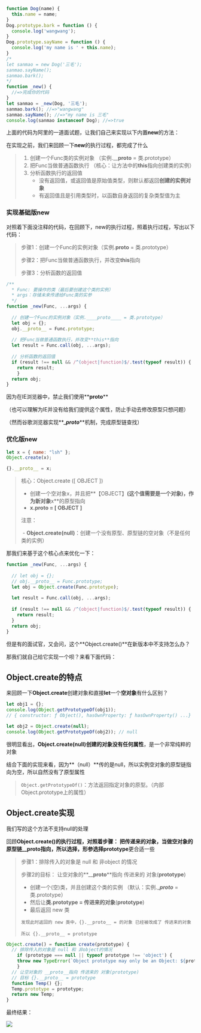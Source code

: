 ```js
function Dog(name) {
  this.name = name;
}
Dog.prototype.bark = function () {
  console.log('wangwang');
}
Dog.prototype.sayName = function () {
  console.log('my name is ' + this.name);
}
/*
let sanmao = new Dog('三毛');
sanmao.sayName();
sanmao.bark();
*/
function _new() {
  //=>完成你的代码
}
let sanmao = _new(Dog, '三毛');
sanmao.bark(); //=>"wangwang"
sanmao.sayName(); //=>"my name is 三毛"
console.log(sanmao instanceof Dog); //=>true
```

上面的代码为阿里的一道面试题，让我们自己来实现以下内置**new**的方法：

在实现之前，我们来回顾一下**new**的执行过程，都完成了什么

> 1. 创建一个Func类的实例对象 （实例.____proto__ = 类.prototype）
> 2. 把Func当做普通函数执行 （核心：让方法中的**this**指向创建类的实例）
> 3. 分析函数执行的返回值
>    - 没有返回值，或返回值是原始值类型，则默认都返回**创建的实例对象**
>    - 有返回值且是引用类型时，以函数自身返回的复杂类型值为主

### 实现基础版new

对照着下面没注释的代码，在回顾下，new的执行过程，照着执行过程，写出以下代码：

> 步骤1：创建一个Func的实例对象（实例.____proto____ = 类.prototype）
>
> 步骤2：把Func当做普通函数执行，并改变**this**指向
>
> 步骤3：分析函数的返回值

```js
/**
  * Func: 要操作的类（最后要创建这个类的实例）
  * args：存储未来传递给Func类的实参
  */
function _new(Func, ...args) {
  
  // 创建一个Func的实例对象（实例.____proto____ = 类.prototype）
  let obj = {};
  obj.__proto__ = Func.prototype;
  
  // 把Func当做普通函数执行，并改变**this**指向
  let result = Func.call(obj, ...args);
  
  // 分析函数的返回值
  if (result !== null && /^(object|function)$/.test(typeof result)) {
    return result;
	}
  return obj;
}
```

因为在IE浏览器中，禁止我们使用**____proto____**

（也可以理解为IE并没有给我们提供这个属性，防止手动去修改原型只想问题）

（然而谷歌浏览器实现**____proto___**机制，完成原型链查找）

### 优化版new

```js
let x = { name: "lsh" };
Object.create(x);

{}.__proto__ = x;
```

> 核心：Object.create ([ OBJECT ])
>
> - 创建一个空对象x，并且把**【OBJECT】**(这个值需要是一个对象)，作为新对象**x**的原型指向
> - **x.proto = [ OBJECT ]**
>
> 注意：
>
> ​	-  **Object.create(null)**：创建一个没有原型、原型链的空对象（不是任何类的实例）

那我们来基于这个核心点来优化一下：

```js
function _new(Func, ...args) {
  
  // let obj = {};
  // obj.__proto__ = Func.prototype;
  let obj = Object.create(Func.prototype);
  
  let result = Func.call(obj, ...args);
  
  if (result !== null && /^(object|function)$/.test(typeof result)) {
    return result;
  }
  return obj;
}
```

但是有的面试官，又会问，这个**Object.create()**在新版本中不支持怎么办？

那我们就自己给它实现一个呗？来看下面代码：

## Object.create的特点

来回顾一下**Object.create**创建对象和直接**let**一个**空对象**有什么区别？

```js
let obj1 = {};
console.log(Object.getPrototypeOf(obj1)); 
// { constructor: ƒ Object(), hasOwnProperty: ƒ hasOwnProperty() ...}

let obj2 = Object.create(null);
console.log(Object.getPrototypeOf(obj2)); // null
```

很明显看出，**Object.create(null)**创建的对象没有**任何属性**，是一个非常纯粹的对象

结合下面的实现来看，因为**（null）**传的是null，所以实例空对象的原型链指向为空，所以自然没有了原型属性

> `Object.getPrototypeOf()`：方法返回指定对象的原型。（内部Object.prototype上的属性）

## Object.create实现

我们写的这个方法不支持null的处理

回顾**Object.create()**的执行过程，对照着步骤：
把传递来的对象，当做空对象的原型链**____proto__**指向，所以选择，形参选择**prototype**更合适一些

> 步骤1：排除传入的对象是 null 和 非object 的情况
>
> 步骤2的目标： 让空对象的**____proto__**指向 传进来的 对象(**prototype**)
>
> - 创建一个(空)类，并且创建这个类的实例 （默认：实例.____proto___ = 类.prototype）
> - 然后让**类.prototype = 传进来的对象**(**prototype**)
> - 最后返回 new 类
>
> `发现此时返回的 new 类中，{}.__proto__ = 的对象 已经被改成了 传进来的对象`
>
> `所以 {}.__proto__ = prototype`

```js
Object.create() = function create(prototype) {
  // 排除传入的对象是 null 和 非object的情况
	if (prototype === null || typeof prototype !== 'object') {
    throw new TypeError(`Object prototype may only be an Object: ${prototype}`);
	}
  // 让空对象的 __proto__指向 传进来的 对象(prototype)
  // 目标 {}.__proto__ = prototype
  function Temp() {};
  Temp.prototype = prototype;
  return new Temp;
}
```

最终结果：

![](https://tva1.sinaimg.cn/large/007S8ZIlly1gi7mozdtlwj3090034t8u.jpg)